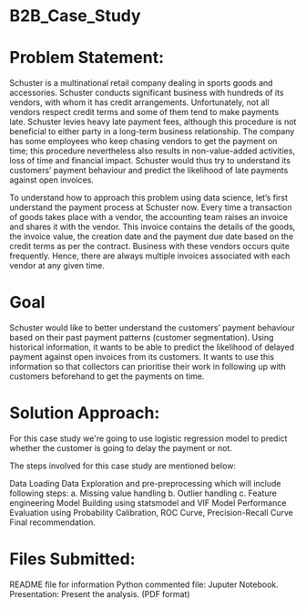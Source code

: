 # B2B_Case_Study

# Problem Statement:
Schuster is a multinational retail company dealing in sports goods and accessories. Schuster conducts significant business with hundreds of its vendors, with whom it has credit arrangements. Unfortunately, not all vendors respect credit terms and some of them tend to make payments late. Schuster levies heavy late payment fees, although this procedure is not beneficial to either party in a long-term business relationship. The company has some employees who keep chasing vendors to get the payment on time; this procedure nevertheless also results in non-value-added activities, loss of time and financial impact. Schuster would thus try to understand its customers’ payment behaviour and predict the likelihood of late payments against open invoices.



To understand how to approach this problem using data science, let’s first understand the payment process at Schuster now. Every time a transaction of goods takes place with a vendor, the accounting team raises an invoice and shares it with the vendor. This invoice contains the details of the goods, the invoice value, the creation date and the payment due date based on the credit terms as per the contract. Business with these vendors occurs quite frequently. Hence, there are always multiple invoices associated with each vendor at any given time.

# Goal 
Schuster would like to better understand the customers’ payment behaviour based on their past payment patterns (customer segmentation).
Using historical information, it wants to be able to predict the likelihood of delayed payment against open invoices from its customers.
It wants to use this information so that collectors can prioritise their work in following up with customers beforehand to get the payments on time.

# Solution Approach:

For this case study we're going to use logistic regression model to predict whether the customer is going to delay the payment or not.

The steps involved for this case study are mentioned below:

Data Loading
Data Exploration and pre-preprocessing which will include following steps: a. Missing value handling b. Outlier handling c. Feature engineering
Model Building using statsmodel and VIF
Model Performance Evaluation using Probability Calibration, ROC Curve, Precision-Recall Curve
Final recommendation.

# Files Submitted:
 
README file for information
Python commented file: Juputer Notebook.
Presentation: Present the analysis. (PDF format)
